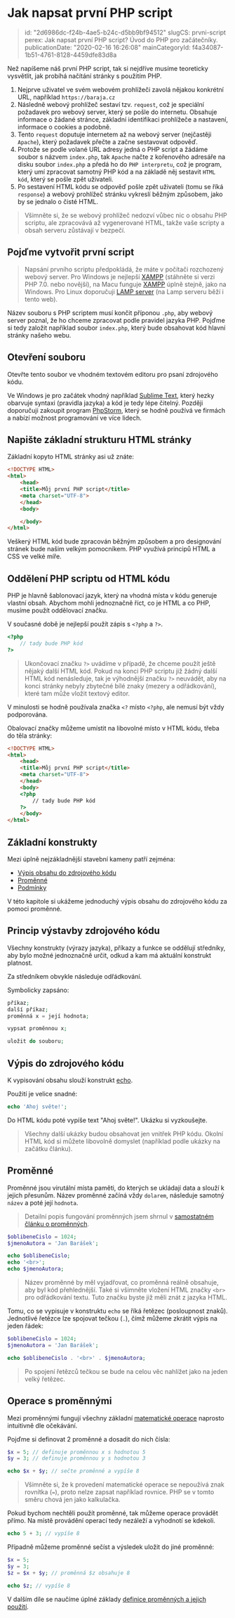 Jak napsat první PHP script
===========================

> id: "2d6986dc-f24b-4ae5-b24c-d5bb9bf94512"
> slugCS: prvni-script
> perex: Jak napsat první PHP script? Úvod do PHP pro začátečníky.
> publicationDate: "2020-02-16 16:26:08"
> mainCategoryId: f4a34087-1b51-4761-8128-4459dfe83d8a

Než napíšeme náš první PHP script, tak si nejdříve musíme teoreticky vysvětlit, jak probíhá načítání stránky s použitím PHP.

1. Nejprve uživatel ve svém webovém prohlížeči zavolá nějakou konkrétní URL, například `https://baraja.cz`
2. Následně webový prohlížeč sestaví tzv. `request`, což je speciální požadavek pro webový server, který se pošle do internetu. Obsahuje informace o žádané stránce, základní identifikaci prohlížeče a nastavení, informace o cookies a podobně.
3. Tento `request` doputuje internetem až na webový server (nejčastěji `Apache`), který požadavek přečte a začne sestavovat odpověď.
4. Protože se podle volané URL adresy jedná o PHP script a žádáme soubor s názvem `index.php`, tak `Apache` načte z kořenového adresáře na disku soubor `index.php` a předá ho do `PHP interpretu`, což je program, který umí zpracovat samotný PHP kód a na základě něj sestavit `HTML kód`, který se pošle zpět uživateli.
5. Po sestavení HTML kódu se odpověď pošle zpět uživateli (tomu se říká `response`) a webový prohlížeč stránku vykreslí běžným způsobem, jako by se jednalo o čisté HTML.

> Všimněte si, že se webový prohlížeč nedozví vůbec nic o obsahu PHP scriptu, ale zpracovává až vygenerované HTML, takže vaše scripty a obsah serveru zůstávají v bezpečí.

Pojďme vytvořit první script
----------------------------

> Napsání prvního scriptu předpokládá, že máte v počítači rozchozený webový server. Pro Windows je nejlepší <a href="https://www.apachefriends.org/index.html">XAMPP</a> (stáhněte si verzi PHP 7.0. nebo novější), na Macu funguje <a href="https://www.apachefriends.org/index.html">XAMPP</a> úplně stejně, jako na Windows. Pro Linux doporučuji <a href="https://wiki.ubuntu.cz/servery/apache_s_mysql_a_php">LAMP server</a> (na Lamp serveru běží i tento web).

Název souboru s PHP scriptem musí končit příponou `.php`, aby webový server poznal, že ho chceme zpracovat podle pravidel jazyka PHP. Pojďme si tedy založit například soubor `index.php`, který bude obsahovat kód hlavní stránky našeho webu.

Otevření souboru
--------------------------

Otevřte tento soubor ve vhodném textovém editoru pro psaní zdrojového kódu.

Ve Windows je pro začátek vhodný například <a href="https://www.sublimetext.com">Sublime Text</a>, který hezky obarvuje syntaxi (pravidla jazyka) a kód je tedy lépe čitelný. Později doporučuji zakoupit program <a href="https://www.jetbrains.com/phpstorm/">PhpStorm</a>, který se hodně používá ve firmách a nabízí možnost programování ve více lidech.

Napište základní strukturu HTML stránky
--------------------------

Základní kopyto HTML stránky asi už znáte:

```html
<!DOCTYPE HTML>
<html>
	<head>
	<title>Můj první PHP script</title>
	<meta charset="UTF-8">
	</head>
	<body>

	</body>
</html>
```


Veškerý HTML kód bude zpracován běžným způsobem a pro designování stránek bude našim velkým pomocníkem. PHP využívá principů HTML a CSS ve velké míře.

Oddělení PHP scriptu od HTML kódu
--------------------------

PHP je hlavně šablonovací jazyk, který na vhodná místa v kódu generuje vlastní obsah. Abychom mohli jednoznačně říct, co je HTML a co PHP, musíme použít oddělovací značku.

V současné době je nejlepší použít zápis s `<?php` a `?>`.

```php
<?php
	// tady bude PHP kód
?>
```

> Ukončovací značku `?>` uvádíme v případě, že chceme použít ještě nějaký další HTML kód. Pokud na konci PHP scriptu již žádný další HTML kód nenásleduje, tak je výhodnější značku `?>` neuvádět, aby na konci stránky nebyly zbytečné bílé znaky (mezery a odřádkování), které tam může vložit textový editor.

V minulosti se hodně používala značka `<?` místo `<?php`, ale nemusí být vždy podporována.

Obalovací značky můžeme umístit na libovolné místo v HTML kódu, třeba do těla stránky:

```html
<!DOCTYPE HTML>
<html>
	<head>
	<title>Můj první PHP script</title>
	<meta charset="UTF-8">
	</head>
	<body>
	<?php
		// tady bude PHP kód
	?>
	</body>
</html>
```


Základní konstrukty
--------------------------

Mezi úplně nejzákladnější stavební kameny patří zejména:

- <a href="/echo">Výpis obsahu do zdrojového kódu</a>
- <a href="/promenna">Proměnné</a>
- <a href="/if">Podmínky</a>

V této kapitole si ukážeme jednoduchý výpis obsahu do zdrojového kódu za pomoci proměnné.

Princip výstavby zdrojového kódu
--------------------------------

Všechny konstrukty (výrazy jazyka), příkazy a funkce se oddělují středníky, aby bylo možné jednoznačně určit, odkud a kam má aktuální konstrukt platnost.

Za středníkem obvykle následuje odřádkování.

Symbolicky zapsáno:

```php
příkaz;
další příkaz;
proměnná x = její hodnota;

vypsat proměnnou x;

uložit do souboru;
```


Výpis do zdrojového kódu
--------------------------

K vypisování obsahu slouží konstrukt <a href="/echo">echo</a>.

Použití je velice snadné:

```php
echo 'Ahoj světe!';
```


Do HTML kódu poté vypíše text "Ahoj světe!". Ukázku si vyzkoušejte.

> Všechny další ukázky budou obsahovat jen vnitřek PHP kódu. Okolní HTML kód si můžete libovolně domyslet (například podle ukázky na začátku článku).

Proměnné
--------------------------

Proměnné jsou virutální místa paměti, do kterých se ukládají data a slouží k jejich přesunům. Název proměnné začíná vždy `dolarem`, následuje samotný `název` a poté její `hodnota`.

> Detailní popis fungování proměnných jsem shrnul v <a href="/promenna">samostatném článku o proměnných</a>.

```php
$oblibeneCislo = 1024;
$jmenoAutora = 'Jan Barášek';

echo $oblibeneCislo;
echo '<br>';
echo $jmenoAutora;
```


> Název proměnné by měl vyjadřovat, co proměnná reálně obsahuje, aby byl kód přehlednější. Také si všimněte vložení HTML značky `<br>` pro odřádkování textu. Tuto značku byste již měli znát z jazyka HTML.

Tomu, co se vypisuje v konstruktu `echo` se říká řetězec (posloupnost znaků). Jednotlivé řetězce lze spojovat tečkou (`.`), čímž můžeme zkrátit výpis na jeden řádek:

```php
$oblibeneCislo = 1024;
$jmenoAutora = 'Jan Barášek';

echo $oblibeneCislo . '<br>' . $jmenoAutora;
```


> Po spojení řetězců tečkou se bude na celou věc nahlížet jako na jeden velký řetězec.

Operace s proměnnými
--------------------------

Mezi proměnnými fungují všechny základní <a href="/matematika">matematické operace</a> naprosto intuitivně dle očekávání.

Pojďme si definovat 2 proměnné a dosadit do nich čísla:

```php
$x = 5; // definuje proměnnou x s hodnotou 5
$y = 3; // definuje proměnnou y s hodnotou 3

echo $x + $y; // sečte proměnné a vypíše 8
```


> Všimněte si, že k provedení matematické operace se nepoužívá znak rovnítka (`=`), proto nelze zapsat například rovnice. PHP se v tomto směru chová jen jako kalkulačka.

Pokud bychom nechtěli použít proměnné, tak můžeme operace provádět přímo. Na místě provádění operací tedy nezáleží a vyhodnotí se kdekoli.

```php
echo 5 + 3; // vypíše 8
```


Případně můžeme proměnné sečíst a výsledek uložit do jiné proměnné:

```php
$x = 5;
$y = 3;
$z = $x + $y; // proměnná $z obsahuje 8

echo $z; // vypíše 8
```

V dalším díle se naučíme úplné základy <a href="/zasady-promennych">definice proměnných a jejich použití</a>.
